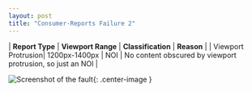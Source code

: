 ```yaml
---
layout: post
title: "Consumer-Reports Failure 2"
---
```

| **Report Type** | **Viewport Range** | **Classification** | **Reason** |
| Viewport Protrusion| 1200px-1400px | NOI | No content obscured by viewport protrusion, so just an NOI | 

![Screenshot of the fault](../../../assets/images/Consumer-Reports/fault2/viewportOverflowWidth1300.png){: .center-image }